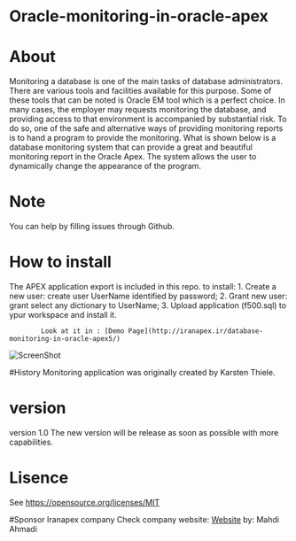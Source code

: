 # Oracle-monitoring-in-oracle-apex

# About
Monitoring a database is one of the main tasks of database administrators. There are various tools and facilities available for this purpose. Some of these tools that can be noted is Oracle EM tool which is a perfect choice. In many cases, the employer may requests monitoring the database, and providing access to that environment is accompanied by substantial risk. To do so, one of the safe and alternative ways of providing monitoring reports is to hand a program to provide the monitoring. What is shown below is a database monitoring system that can provide a great and beautiful monitoring report in the Oracle Apex.
The system allows the user to dynamically change the appearance of the program.

# Note
You can help by filling issues through Github.

# How to install
The APEX application export is included in this repo.
to install: 1. Create a new user: create user UserName identified by password;
            2. Grant new user:    grant select any dictionary to UserName;
            3. Upload application (f500.sql) to ypur workspace and install it.
           
            Look at it in : [Demo Page](http://iranapex.ir/database-monitoring-in-oracle-apex5/)

![ScreenShot](https://cloud.githubusercontent.com/assets/13412866/13371584/216d0df6-dd3f-11e5-93ab-68653a5bd897.jpg)

#History
Monitoring application was originally created by Karsten Thiele.

# version
version 1.0
The new version will be release as soon as possible with more capabilities.

# Lisence
See https://opensource.org/licenses/MIT

#Sponsor
Iranapex company 
Check company website: [Website](http://iranapex.ir)
by: Mahdi Ahmadi
